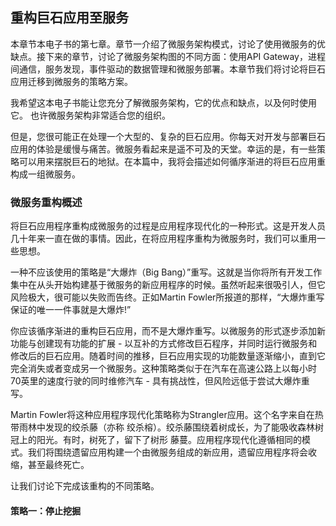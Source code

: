 ## 重构巨石应用至服务

本章节本电子书的第七章。章节一介绍了微服务架构模式，讨论了使用微服务的优缺点。接下来的章节，讨论了微服务架构图的不同方面：使用API Gateway，进程间通信，服务发现，事件驱动的数据管理和微服务部署。本章节我们将讨论将巨石应用迁移到微服务的策略方案。

我希望这本电子书能让您充分了解微服务架构，它的优点和缺点，以及何时使用它。 也许微服务架构非常适合您的组织。

但是，您很可能正在处理一个大型的、复杂的巨石应用。你每天对开发与部署巨石应用的体验是缓慢与痛苦。微服务看起来是遥不可及的天堂。幸运的是，有一些策略可以用来摆脱巨石的地狱。在本篇中，我将会描述如何循序渐进的将巨石应用重构成一组微服务。

### 微服务重构概述

将巨石应用程序重构成微服务的过程是应用程序现代化的一种形式。这是开发人员几十年来一直在做的事情。因此，在将应用程序重构为微服务时，我们可以重用一些思想。

一种不应该使用的策略是“大爆炸（Big Bang）”重写。这就是当你将所有开发工作集中在从头开始构建基于微服务的新应用程序的时候。虽然听起来很吸引人，但它风险极大，很可能以失败而告终。正如Martin
Fowler所报道的那样，“大爆炸重写保证的唯一一件事就是大爆炸!”

你应该循序渐进的重构巨石应用，而不是大爆炸重写。以微服务的形式逐步添加新功能与创建现有功能的扩展 - 以互补的方式修改巨石程序，并同时运行微服务和修改后的巨石应用。随着时间的推移，巨石应用实现的功能数量逐渐缩小，直到它完全消失或者变成另一个微服务。这种策略类似于在汽车在高速公路上以每小时70英里的速度行驶的同时维修汽车 - 具有挑战性，但风险远低于尝试大爆炸重写。

Martin Fowler将这种应用程序现代化策略称为Strangler应用。这个名字来自在热带雨林中发现的绞杀藤（亦称 绞杀榕）。绞杀藤围绕着树成长，为了能吸收森林树冠上的阳光。有时，树死了，留下了树形
藤蔓。应用程序现代化遵循相同的模式。我们将围绕遗留应用构建一个由微服务组成的新应用，遗留应用程序将会收缩，甚至最终死亡。

让我们讨论下完成该重构的不同策略。

#### 策略一：停止挖掘